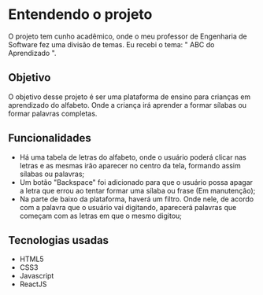 <h1>Entendendo o projeto</h1>
<p>O projeto tem cunho acadêmico, onde o meu professor de Engenharia de Software fez uma divisão de temas. Eu recebi o tema: " ABC do Aprendizado ".</p>

<h2>Objetivo</h2>
<p>O objetivo desse projeto é ser uma plataforma de ensino para crianças em aprendizado do alfabeto. Onde a criança irá aprender a formar sílabas ou formar palavras completas.</p>

<h2>Funcionalidades</h2>
<ul>
  <li>Há uma tabela de letras do alfabeto, onde o usuário poderá clicar nas letras e as mesmas irão aparecer no centro da tela, formando assim sílabas ou palavras;</li>
  <li>Um botão "Backspace" foi adicionado para que o usuário possa apagar a letra que errou ao tentar formar uma sílaba ou frase (Em manutenção);</li>
  <li>Na parte de baixo da plataforma, haverá um filtro. Onde nele, de acordo com a palavra que o usuário vai digitando, aparecerá palavras que começam com as letras em que o mesmo digitou;</li>
  
</ul>
<h2>Tecnologias usadas</h2>
<ul>
  <li>HTML5</li>
  <li>CSS3</li>
  <li>Javascript</li>
  <li>ReactJS</li>
</ul>
